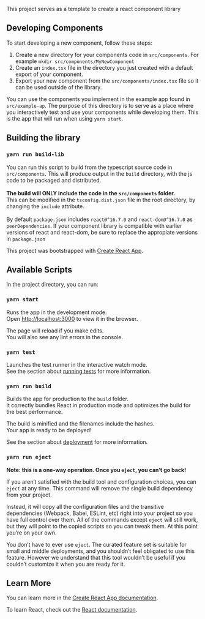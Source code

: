 This project serves as a template to create a react component library

## Developing Components

To start developing a new component, follow these steps:

1. Create a new directory for your components code in `src/components`. For example `mkdir src/components/MyNewComponent`
2. Create an `index.tsx` file in the directory you just created with a default export of your component.
3. Export your new component from the `src/components/index.tsx` file so it can be used outside of the library.

You can use the components you implement in the example app found in `src/example-ap`. The purpose of this directory is to serve as a place where you interactively test and use your components while developing them. This is the app that will run when using `yarn start`.

## Building the library

### `yarn run build-lib`

You can run this script to build from the typescript source code in `src/components`. This will produce output in the `build` directory, with the js code to be packaged and distributed.
<br>
<br>
**The build will ONLY include the code in the `src/components` folder.**
<br>
This can be modified in the `tsconfig.dist.json` file in the root directory, by changing the `include` attribute.
<br/>
<br/>
By default `package.json` includes `react@^16.7.0` and `react-dom@^16.7.0` as `peerDependencies`. If your component library is compatible with earlier versions of react and react-dom, be sure to replace the appropiate versions in `package.json`


This project was bootstrapped with [Create React App](https://github.com/facebook/create-react-app).

## Available Scripts

In the project directory, you can run:

### `yarn start`

Runs the app in the development mode.<br>
Open [http://localhost:3000](http://localhost:3000) to view it in the browser.

The page will reload if you make edits.<br>
You will also see any lint errors in the console.

### `yarn test`

Launches the test runner in the interactive watch mode.<br>
See the section about [running tests](https://facebook.github.io/create-react-app/docs/running-tests) for more information.

### `yarn run build`

Builds the app for production to the `build` folder.<br>
It correctly bundles React in production mode and optimizes the build for the best performance.

The build is minified and the filenames include the hashes.<br>
Your app is ready to be deployed!

See the section about [deployment](https://facebook.github.io/create-react-app/docs/deployment) for more information.

### `yarn run eject`

**Note: this is a one-way operation. Once you `eject`, you can’t go back!**

If you aren’t satisfied with the build tool and configuration choices, you can `eject` at any time. This command will remove the single build dependency from your project.

Instead, it will copy all the configuration files and the transitive dependencies (Webpack, Babel, ESLint, etc) right into your project so you have full control over them. All of the commands except `eject` will still work, but they will point to the copied scripts so you can tweak them. At this point you’re on your own.

You don’t have to ever use `eject`. The curated feature set is suitable for small and middle deployments, and you shouldn’t feel obligated to use this feature. However we understand that this tool wouldn’t be useful if you couldn’t customize it when you are ready for it.

## Learn More

You can learn more in the [Create React App documentation](https://facebook.github.io/create-react-app/docs/getting-started).

To learn React, check out the [React documentation](https://reactjs.org/).
